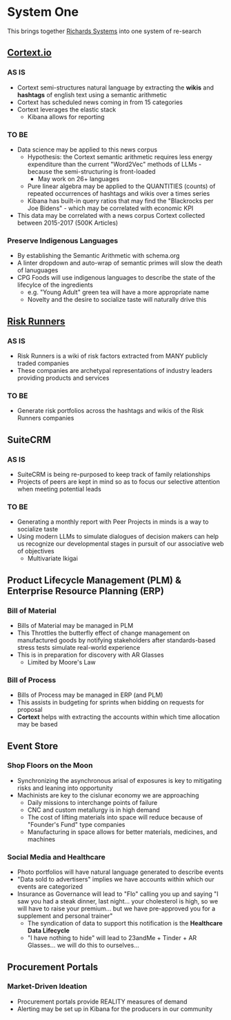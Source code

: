 # System One

This brings together [Richards Systems](https://richards.systems) into one system of re-search

## [Cortext.io](https://cortext.io)

### AS IS

- Cortext semi-structures natural language by extracting the **wikis** and **hashtags** of english text using a semantic arithmetic
- Cortext has scheduled news coming in from 15 categories
- Cortext leverages the elastic stack
    - Kibana allows for reporting

### TO BE

- Data science may be applied to this news corpus
    - Hypothesis: the Cortext semantic arithmetic requires less energy expenditure than the current "Word2Vec" methods of LLMs - because the semi-structuring is front-loaded
        - May work on 26+ languages
    - Pure linear algebra may be applied to the QUANTITIES (counts) of repeated occurrences of hashtags and wikis over a times series
    - Kibana has built-in query ratios that may find the "Blackrocks per Joe Bidens" - which may be correlated with economic KPI
- This data may be correlated with a news corpus Cortext collected between 2015-2017 (500K Articles)

### Preserve Indigenous Languages

- By establishing the Semantic Arithmetic with schema.org
- A linter dropdown and auto-wrap of semantic primes will slow the death of lanuguages
- CPG Foods will use indigenous languages to describe the state of the lifecylce of the ingredients
    - e.g. "Young Adult" green tea will have a more appropriate name
    - Novelty and the desire to socialize taste will naturally drive this

## [Risk Runners](https://riskrunners.com)

### AS IS

- Risk Runners is a wiki of risk factors extracted from MANY publicly traded companies
- These companies are archetypal representations of industry leaders providing products and services

### TO BE

- Generate risk portfolios across the hashtags and wikis of the Risk Runners companies

## SuiteCRM

### AS IS

- SuiteCRM is being re-purposed to keep track of family relationships
- Projects of peers are kept in mind so as to focus our selective attention when meeting potential leads

### TO BE

- Generating a monthly report with Peer Projects in minds is a way to socialize taste
- Using modern LLMs to simulate dialogues of decision makers can help us recognize our developmental stages in pursuit of our associative web of objectives
    - Multivariate Ikigai


## Product Lifecycle Management (PLM) & Enterprise Resource Planning (ERP)

### Bill of Material

- Bills of Material may be managed in PLM
- This Throttles the butterfly effect of change management on manufactured goods by notifying stakeholders after standards-based stress tests simulate real-world experience
- This is in preparation for discovery with AR Glasses
    - Limited by Moore's Law

### Bill of Process

- Bills of Process may be managed in ERP (and PLM)
- This assists in budgeting for sprints when bidding on requests for proposal
- **Cortext** helps with extracting the accounts within which time allocation may be based

## Event Store

### Shop Floors on the Moon

- Synchronizing the asynchronous arisal of exposures is key to mitigating risks and leaning into opportunity
- Machinists are key to the cislunar economy we are approaching
    - Daily missions to interchange points of failure
    - CNC and custom metallurgy is in high demand
    - The cost of lifting materials into space will reduce because of "Founder's Fund" type companies
    - Manufacturing in space allows for better materials, medicines, and machines

### Social Media and Healthcare

- Photo portfolios will have natural language generated to describe events
- "Data sold to advertisers" implies we have accounts within which our events are categorized
- Insurance as Governance will lead to "Flo" calling you up and saying "I saw you had a steak dinner, last night... your cholesterol is high, so we will have to raise your premium... but we have pre-approved you for a supplement and personal trainer"
    - The syndication of data to support this notification is the **Healthcare Data Lifecycle**
    - "I have nothing to hide" will lead to 23andMe + Tinder + AR Glasses... we will do this to ourselves...

## Procurement Portals

### Market-Driven Ideation

- Procurement portals provide REALITY measures of demand
- Alerting may be set up in Kibana for the producers in our community